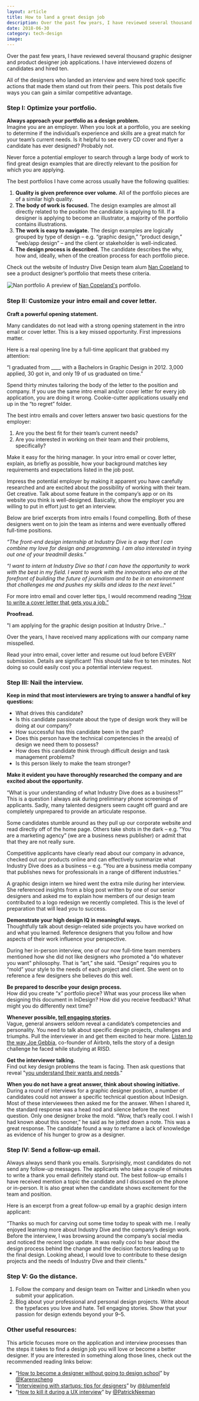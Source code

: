 ```yaml
---
layout: article 
title: How to land a great design job
description: Over the past few years, I have reviewed several thousand graphic designer and product designer job applications. I have interviewed dozens of candidates and hired twelve. All of the designers who landed an interview and were hired took specific actions that made them stand out from their peers. This post details five ways you can gain a similar competitive advantage.
date: 2018-06-30
category: tech-design
image: 
---
```


Over the past few years, I have reviewed several thousand graphic designer and product designer job applications. I have interviewed dozens of candidates and hired ten. 

All of the designers who landed an interview and were hired took specific actions that made them stand out from their peers. This post details five ways you can gain a similar competitive advantage.

### Step I: Optimize your portfolio.

**Always approach your portfolio as a design problem.** <br/>
Imagine you are an employer. When you look at a portfolio, you are seeking to determine if the individual’s experience and skills are a great match for your team’s current needs. Is it helpful to see every CD cover and flyer a candidate has ever designed? Probably not.

Never force a potential employer to search through a large body of work to find great design examples that are directly relevant to the position for which you are applying.

The best portfolios I have come across usually have the following qualities:

1. **Quality is given preference over volume.** All of the portfolio pieces are of a similar high quality.
2. **The body of work is focused.** The design examples are almost all directly related to the position the candidate is applying to fill. If a designer is applying to become an illustrator, a majority of the portfolio contains illustrations.
3. **The work is easy to navigate.** The design examples are logically grouped by type of design – e.g. “graphic design,” “product design,” “web/app design” – and the client or stakeholder is well-indicated.
4. **The design process is described.** The candidate describes the why, how and, ideally, when of the creation process for each portfolio piece.

Check out the website of Industry Dive Design team alum [Nan Copeland](http://www.nancopeland.com/) to see a product designer’s portfolio that meets these criteria.

<p class="centered">
    <img src="{{ site.url }}/media/img/posts/tech-design/2018-06-30-land-design-job/nan-portfolio.gif" alt="Nan portfolio" style="border: 1px solid #eee;"/>
    <span class="caption">A preview of <a href="http://www.nancopeland.com/" target="_blank">Nan Copeland's</a> portfolio.</span>
</p>

### Step II: Customize your intro email and cover letter.

**Craft a powerful opening statement.** <br/>

Many candidates do not lead with a strong opening statement in the intro email or cover letter. This is a key missed opportunity. First impressions matter.

Here is a real opening line by a full-time applicant that grabbed my attention:

“I graduated from ____ with a Bachelors in Graphic Design in 2012. 3,000 applied, 30 got in, and only 19 of us graduated on time.”

Spend thirty minutes tailoring the body of the letter to the position and company.
If you use the same intro email and/or cover letter for every job application, you are doing it wrong. Cookie-cutter applications usually end up in the “to regret” folder.

The best intro emails and cover letters answer two basic questions for the employer:

1. Are you the best fit for their team’s current needs?
2. Are you interested in working on their team and their problems, specifically?

Make it easy for the hiring manager. In your intro email or cover letter, explain, as briefly as possible, how your background matches key requirements and expectations listed in the job post.

Impress the potential employer by making it apparent you have carefully researched and are excited about the possibility of working with their team. Get creative. Talk about some feature in the company’s app or on its website you think is well-designed. Basically, show the employer you are willing to put in effort just to get an interview.

Below are brief excerpts from intro emails I found compelling. Both of these designers went on to join the team as interns and were eventually offered full-time positions.

*“The front-end design internship at Industry Dive is a way that I can combine my love for design and programming. I am also interested in trying out one of your treadmill desks.”*

*“I want to intern at Industry Dive so that I can have the opportunity to work with the best in my field. I want to work with the innovators who are at the forefront of building the future of journalism and to be in an environment that challenges me and pushes my skills and ideas to the next level.”*

For more intro email and cover letter tips, I would recommend reading [“How to write a cover letter that gets you a job.”](https://medium.com/@cjgallo/how-to-write-a-cover-letter-that-gets-you-a-job-8b3f1956ff90)

**Proofread.** <br/>

"I am applying for the graphic design position at Industry Drive..."

Over the years, I have received many applications with our company name misspelled.

Read your intro email, cover letter and resume out loud before EVERY submission.  Details are significant! This should take five to ten minutes. Not doing so could easily cost you a potential interview request.

### Step III: Nail the interview.

**Keep in mind that most interviewers are trying to answer a handful of key questions:**  <br/>

- What drives this candidate?
- Is this candidate passionate about the type of design work they will be doing at our company?
- How successful has this candidate been in the past? 
- Does this person have the technical competencies in the area(s) of design we need them to possess? 
- How does this candidate think through difficult design and task management problems?
- Is this person likely to make the team stronger?

**Make it evident you have thoroughly researched the company and are excited about the opportunity.**

“What is your understanding of what Industry Dive does as a business?” This is a question I always ask during preliminary phone screenings of applicants. Sadly, many talented designers seem caught off guard and are completely unprepared to provide an articulate response.

Some candidates stumble around as they pull up our corporate website and read directly off of the home page. Others take shots in the dark – e.g. “You are a marketing agency” (we are a business news publisher) or admit that that they are not really sure.

Competitive applicants have clearly read about our company in advance, checked out our products online and can effectively summarize what Industry Dive does as a business – e.g. “You are a business media company that publishes news for professionals in a range of different industries.” 

A graphic design intern we hired went the extra mile during her interview. She referenced insights from a blog post written by one of our senior designers and asked me to explain how members of our design team contributed to a logo redesign we recently completed. This is the level of preparation that will lead you to success.

**Demonstrate your high design IQ in meaningful ways.** <br/>
Thoughtfully talk about design-related side projects you have worked on and what you learned. Reference designers that you follow and how aspects of their work influence your perspective.

During her in-person interview, one of our now full-time team members mentioned how she did not like designers who promoted a "do whatever you want" philosophy. That is “art,” she said. “Design” requires you to “mold” your style to the needs of each project and client. She went on to reference a few designers she believes do this well.

**Be prepared to describe your design process.** <br/>
How did you create “x” portfolio piece? What was your process like when designing this document in InDesign? How did you receive feedback? What might you do differently next time?

**Whenever possible, [tell engaging stories](https://theundercoverrecruiter.com/interview-tip-tell-stories-not-answers-7-stories-prepare-now/).** <br/>
Vague, general answers seldom reveal a candidate’s competencies and personality. You need to talk about specific design projects, challenges and triumphs. Pull the interviewer in and get them excited to hear more. [Listen to the way Joe Gebbia](https://www.youtube.com/watch?v=Xao9DJEpk8I&feature=youtu.be&t=53m19s), co-founder of Airbnb, tells the story of a design challenge he faced while studying at RISD.

**Get the interviewer talking.** <br/>
Find out key design problems the team is facing. Then ask questions that reveal "[you understand their wants and needs](http://www.usabilitycounts.com/2014/01/29/kill-ux-interview/)."

**When you do not have a great answer, think about showing initiative.** <br/>
During a round of interviews for a graphic designer position, a number of candidates could not answer a specific technical question about InDesign. Most of these interviewees then asked me for the answer. When I shared it, the standard response was a head nod and silence before the next question. Only one designer broke the mold. “Wow, that’s really cool. I wish I had known about this sooner,” he said as he jotted down a note. This was a great response. The candidate found a way to reframe a lack of knowledge as evidence of his hunger to grow as a designer.

### Step IV: Send a follow-up email.
Always always send thank you emails. Surprisingly, most candidates do not send any follow-up messages. The applicants who take a couple of minutes to write a thank you email definitely stand out. The best follow-up emails I have received mention a topic the candidate and I discussed on the phone or in-person. It is also great when the candidate shows excitement for the team and position.

Here is an excerpt from a great follow-up email by a graphic design intern applicant:

“Thanks so much for carving out some time today to speak with me. I really enjoyed learning more about Industry Dive and the company’s design work. Before the interview, I was browsing around the company’s social media and noticed the recent logo update. It was really cool to hear about the design process behind the change and the decision factors leading up to the final design. Looking ahead, I would love to contribute to these design projects and the needs of Industry Dive and their clients.”

### Step V: Go the distance.
1. Follow the company and design team on Twitter and LinkedIn when you submit your application.
2. Blog about your professional and personal design projects. Write about the typefaces you love and hate. Tell engaging stories. Show that your passion for design extends beyond your 9–5.

### Other useful resources:
This article focuses more on the application and interview processes than the steps it takes to find a design job you will love or become a better designer. If you are interested in something along those lines, check out the recommended reading links below:

- “[How to become a designer without going to design school](http://www.karenx.com/blog/how-to-become-a-designer-without-going-to-design-school/)” by [@Karenxcheng](https://medium.com/@karenxcheng)
- “[Interviewing with startups: tips for designers](https://medium.com/bridge-collection/interviewing-with-startups-tips-for-designers-106d8d2bf37b)” by [@blumenfeld](https://medium.com/@blumenfeld)
- “[How to kill it during a UX interview](http://www.usabilitycounts.com/2014/01/29/kill-ux-interview/)” by [@PatrickNeeman](https://medium.com/@usabilitycounts)

